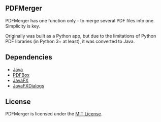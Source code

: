 ## PDFMerger

PDFMerger has one function only - to merge several PDF files into one. Simplicity is key.

Originally was built as a Python app, but due to the limitations of Python PDF libraries (in Python 3+ at least), it was converted to Java.

## Dependencies

* [Java](https://www.java.com/en/)
* [PDFBox](https://pdfbox.apache.org/)
* [JavaFX](http://www.oracle.com/technetwork/java/javafx/overview/index.html)
* [JavaFXDialogs](https://github.com/marcojakob/javafx-ui-sandbox)

## License

PDFMerger is licensed under the [MIT License](http://www.opensource.org/licenses/MIT).